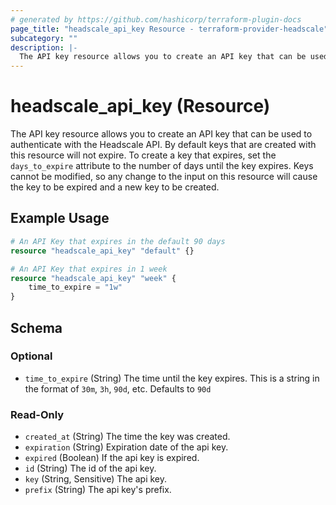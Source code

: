 ```yaml
---
# generated by https://github.com/hashicorp/terraform-plugin-docs
page_title: "headscale_api_key Resource - terraform-provider-headscale"
subcategory: ""
description: |-
  The API key resource allows you to create an API key that can be used to authenticate with the Headscale API. By default keys that are created with this resource will not expire. To create a key that expires, set the days_to_expire attribute to the number of days until the key expires. Keys cannot be modified, so any change to the input on this resource will cause the key to be expired and a new key to be created.
---
```


# headscale_api_key (Resource)

The API key resource allows you to create an API key that can be used to authenticate with the Headscale API. By default keys that are created with this resource will not expire. To create a key that expires, set the `days_to_expire` attribute to the number of days until the key expires. Keys cannot be modified, so any change to the input on this resource will cause the key to be expired and a new key to be created.

## Example Usage

```terraform
# An API Key that expires in the default 90 days
resource "headscale_api_key" "default" {}

# An API Key that expires in 1 week
resource "headscale_api_key" "week" {
    time_to_expire = "1w"
}
```

<!-- schema generated by tfplugindocs -->
## Schema

### Optional

- `time_to_expire` (String) The time until the key expires. This is a string in the format of `30m`, `3h`, `90d`, etc. Defaults to `90d`

### Read-Only

- `created_at` (String) The time the key was created.
- `expiration` (String) Expiration date of the api key.
- `expired` (Boolean) If the api key is expired.
- `id` (String) The id of the api key.
- `key` (String, Sensitive) The api key.
- `prefix` (String) The api key's prefix.


